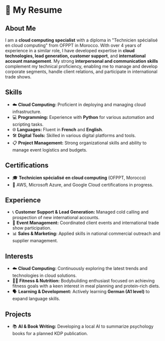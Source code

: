 # 💼 My Resume

## About Me
I am a **cloud computing specialist** with a diploma in "Technicien spécialisé en cloud computing" from OFPPT in Morocco. With over 4 years of experience in a similar role, I have developed expertise in **cloud technologies, lead generation, customer support**, and **international account management**. My strong **interpersonal and communication skills** complement my technical proficiency, enabling me to manage and develop corporate segments, handle client relations, and participate in international trade shows.

## Skills
- ☁️ **Cloud Computing:** Proficient in deploying and managing cloud infrastructure.
- 💻 **Programming:** Experience with **Python** for various automation and scripting tasks.
- 🌐 **Languages:** Fluent in **French** and **English**.
- 🛠️ **Digital Tools:** Skilled in various digital platforms and tools.
- 📋 **Project Management:** Strong organizational skills and ability to manage event logistics and budgets.

## Certifications
- 🎓 **Technicien spécialisé en cloud computing** (OFPPT, Morocco)
- 📜 AWS, Microsoft Azure, and Google Cloud certifications in progress.

## Experience
- 📞 **Customer Support & Lead Generation:** Managed cold calling and prospection of new international accounts.
- 🎉 **Event Management:** Coordinated client events and international trade show participation.
- 📊 **Sales & Marketing:** Applied skills in national commercial outreach and supplier management.

## Interests
- ☁️ **Cloud Computing:** Continuously exploring the latest trends and technologies in cloud solutions.
- 🏋️‍♂️ **Fitness & Nutrition:** Bodybuilding enthusiast focused on achieving fitness goals with a keen interest in meal planning and protein-rich diets.
- 🗣️ **Learning & Development:** Actively learning **German (A1 level)** to expand language skills.

## Projects
- 📚 **AI & Book Writing:** Developing a local AI to summarize psychology books for a planned KDP publication.


